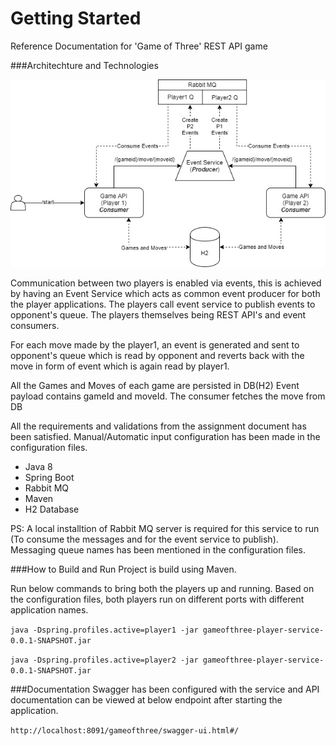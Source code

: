 # Getting Started
Reference Documentation for 'Game of Three' REST API game

###Architechture and Technologies

![Diagram](gameofthree.jpg)

Communication between two players is enabled via events, this is achieved by having an Event Service which acts as common event producer for both the player applications. The players call event service to publish events to opponent's queue. The players themselves being REST API's and event consumers.

For each move made by the player1, an event is generated and sent to opponent's queue which is read by opponent and reverts back with the move in form of event which is again read by player1.

All the Games and Moves of each game are persisted in DB(H2)
Event payload contains gameId and moveId. The consumer fetches the move from DB

All the requirements and validations from the assignment document has been satisfied.
Manual/Automatic input configuration has been made in the configuration files.

- Java 8
- Spring Boot
- Rabbit MQ
- Maven
- H2 Database


PS: A local installtion of Rabbit MQ server is required for this service to run (To consume the messages and for the event service to publish). Messaging queue names has been mentioned in the configuration files.

###How to Build and Run
Project is build using Maven.

Run below commands to bring both the players up and running. Based on the configuration files, both players run on different
ports with different application names.

`java -Dspring.profiles.active=player1 -jar gameofthree-player-service-0.0.1-SNAPSHOT.jar`

`java -Dspring.profiles.active=player2 -jar gameofthree-player-service-0.0.1-SNAPSHOT.jar`

###Documentation
Swagger has been configured with the service and API documentation can be viewed at below endpoint after starting the application.

`http://localhost:8091/gameofthree/swagger-ui.html#/`
